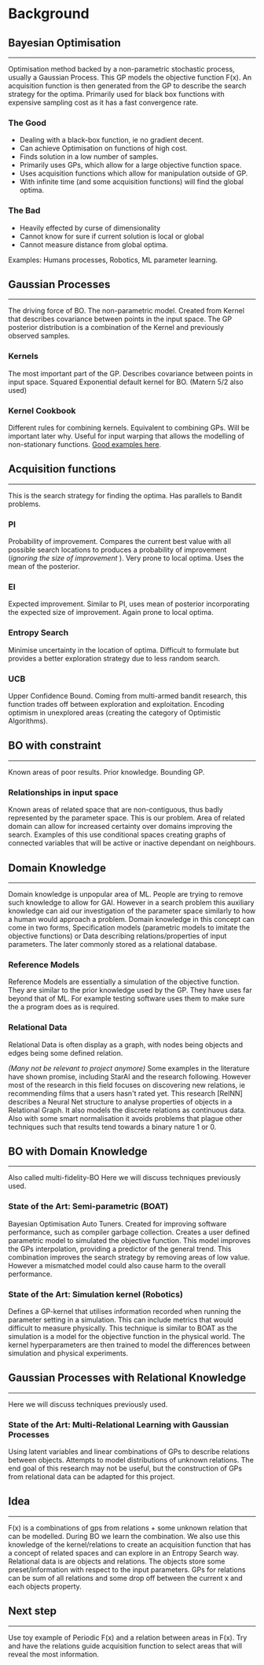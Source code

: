 # Background


## Bayesian Optimisation
----
Optimisation method backed by a non-parametric stochastic process, usually a Gaussian Process. This GP models the objective function F(x). An acquisition function is then generated from the GP to describe the search strategy for the optima. Primarily used for black box functions with expensive sampling cost as it has a fast convergence rate.

### The Good
- Dealing with a black-box function, ie no gradient decent.
- Can achieve Optimisation on functions of high cost.
- Finds solution in a low number of samples.
- Primarily uses GPs, which allow for a large objective function space.
- Uses acquisition functions which allow for manipulation outside of GP.
- With infinite time (and some acquisition functions) will find the global optima.

### The Bad
- Heavily effected by curse of dimensionality
- Cannot know for sure if current solution is local or global
- Cannot measure distance from global optima.

Examples: Humans processes, Robotics, ML parameter learning.

## Gaussian Processes
---
The driving force of BO. The non-parametric model. Created from Kernel that describes covariance between points in the input space. The GP posterior distribution is a combination of the Kernel and previously observed samples.

### Kernels
The most important part of the GP. Describes covariance between points in input space. Squared Exponential default kernel for BO. (Matern 5/2 also used)


### Kernel Cookbook
Different rules for combining kernels. Equivalent to combining GPs. Will be important later why. Useful for input warping that allows the modelling of non-stationary functions. [Good examples here](http://www.cs.toronto.edu/~duvenaud/cookbook/).

## Acquisition functions
----
This is the search strategy for finding the optima. Has parallels to Bandit problems.
### PI
Probability of improvement. Compares the current best value with all possible search locations to produces a probability of improvement (*ignoring the size of improvement* ). Very prone to local optima. Uses the mean of the posterior.

### EI
Expected improvement. Similar to PI, uses mean of posterior incorporating the expected size of improvement. Again prone to local optima.

### Entropy Search
Minimise uncertainty in the location of optima. Difficult to formulate but provides a better exploration strategy due to less random search.

### UCB
Upper Confidence Bound. Coming from multi-armed bandit research, this function trades off between exploration and exploitation. Encoding optimism in unexplored areas (creating the category of Optimistic Algorithms).

## BO with constraint
----
Known areas of poor results. Prior knowledge. Bounding GP.

### Relationships in input space
Known areas of related space that are non-contiguous, thus badly represented by the parameter space. This is our problem. Area of related domain can allow for increased certainty over domains improving the search. Examples of this use conditional spaces creating graphs of connected variables that will be active or inactive dependant on neighbours.

## Domain Knowledge
----
Domain knowledge is unpopular area of ML. People are trying to remove such knowledge to allow for GAI. However in a search problem this auxiliary knowledge can aid our investigation of the parameter space similarly to how a human would approach a problem. Domain knowledge in this concept can come in two forms, Specification models (parametric models to imitate the objective functions) or Data describing relations/properties of input parameters. The later commonly stored as a relational database.

### Reference Models
Reference Models are essentially a simulation of the objective function. They are similar to the prior knowledge used by the GP. They have uses far beyond that of ML. For example testing software uses them to make sure the a program does as is required.

### Relational Data
Relational Data is often display as a graph, with nodes being objects and edges being some defined relation.

*(Many not be relevant to project anymore)* Some examples in the literature have shown promise, including StarAI and the research following. However most of the research in this field focuses on discovering new relations, ie recommending films that a users hasn't rated yet. This research [RelNN] describes a Neural Net structure to analyse properties of objects in a Relational Graph. It also models the discrete relations as continuous data. Also with some smart normalisation it avoids problems that plague other techniques such that results tend towards a binary nature 1 or 0.

## BO with Domain Knowledge
----
Also called multi-fidelity-BO Here we will discuss techniques previously used.

### State of the Art: Semi-parametric (BOAT)
Bayesian Optimisation Auto Tuners. Created for improving software performance, such as compiler garbage collection. Creates a user defined parametric model to simulated the objective function. This model improves the GPs interpolation, providing a predictor of the general trend. This combination improves the search strategy by removing areas of low value. However a mismatched model could also cause harm to the overall performance.

### State of the Art: Simulation kernel (Robotics)
Defines a GP-kernel that utilises information recorded when running the parameter setting in a simulation. This can include metrics that would difficult to measure physically. This technique is similar to BOAT as the simulation is a model for the objective function in the physical world. The kernel hyperparameters are then trained to model the differences between simulation and physical experiments.

## Gaussian Processes with Relational Knowledge
----
Here we will discuss techniques previously used.

### State of the Art: Multi-Relational Learning with Gaussian Processes
Using latent variables and linear combinations of GPs to describe relations between objects. Attempts to model distributions of unknown relations. The end goal of this research may not be useful, but the construction of GPs from relational data can be adapted for this project.


## Idea
---
F(x) is a combinations of gps from relations + some unknown relation that can be modelled. During BO we learn the combination. We also use this knowledge of the kernel/relations to create an acquisition function that has a concept of related spaces and can explore in an Entropy Search way.
Relational data is are objects and relations. The objects store some preset/information with respect to the input parameters. GPs for relations can be sum of all relations and some drop off between the current x and each objects property.

## Next step
---
Use toy example of Periodic F(x) and a relation between areas in F(x). Try and have the relations guide acquisition function to select areas that will reveal the most information.
